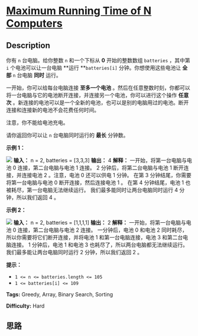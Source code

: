 # [Maximum Running Time of N Computers][title]

## Description

你有 `n` 台电脑。给你整数 `n` 和一个下标从 **0**  开始的整数数组 `batteries` ，其中第 `i` 个电池可以让一台电脑 **运行
**`batteries[i]` 分钟。你想使用这些电池让  **全部**  `n` 台电脑 **同时**  运行。

一开始，你可以给每台电脑连接 **至多一个电池**  。然后在任意整数时刻，你都可以将一台电脑与它的电池断开连接，并连接另一个电池，你可以进行这个操作
**任意次**  。新连接的电池可以是一个全新的电池，也可以是别的电脑用过的电池。断开连接和连接新的电池不会花费任何时间。

注意，你不能给电池充电。

请你返回你可以让 `n` 台电脑同时运行的 **最长**  分钟数。



**示例 1：**

![](https://assets.leetcode.com/uploads/2022/01/06/example1-fit.png)
            **输入：** n = 2, batteries = [3,3,3]    **输出：** 4    **解释：**    一开始，将第一台电脑与电池 0 连接，第二台电脑与电池 1 连接。    2 分钟后，将第二台电脑与电池 1 断开连接，并连接电池 2 。注意，电池 0 还可以供电 1 分钟。    在第 3 分钟结尾，你需要将第一台电脑与电池 0 断开连接，然后连接电池 1 。    在第 4 分钟结尾，电池 1 也被耗尽，第一台电脑无法继续运行。    我们最多能同时让两台电脑同时运行 4 分钟，所以我们返回 4 。    

**示例 2：**

![](https://assets.leetcode.com/uploads/2022/01/06/example2.png)
            **输入：** n = 2, batteries = [1,1,1,1]    **输出：** 2    **解释：**    一开始，将第一台电脑与电池 0 连接，第二台电脑与电池 2 连接。    一分钟后，电池 0 和电池 2 同时耗尽，所以你需要将它们断开连接，并将电池 1 和第一台电脑连接，电池 3 和第二台电脑连接。    1 分钟后，电池 1 和电池 3 也耗尽了，所以两台电脑都无法继续运行。    我们最多能让两台电脑同时运行 2 分钟，所以我们返回 2 。    



**提示：**

  * `1 <= n <= batteries.length <= 105`
  * `1 <= batteries[i] <= 109`


**Tags:** Greedy, Array, Binary Search, Sorting

**Difficulty:** Hard

## 思路

[title]: https://leetcode-cn.com/problems/maximum-running-time-of-n-computers
